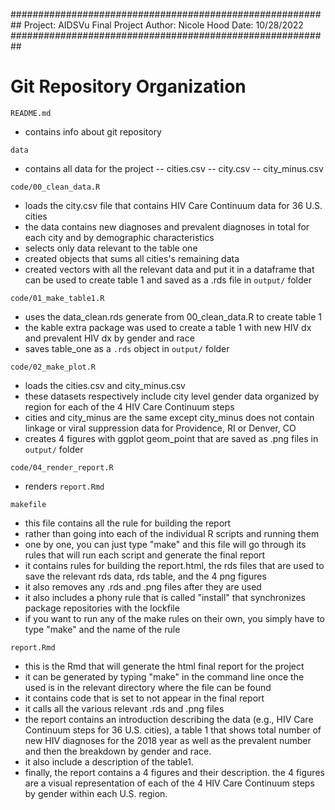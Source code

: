 ##########################################################
Project: AIDSVu Final Project
Author: Nicole Hood
Date: 10/28/2022
##########################################################

# Git Repository Organization

`README.md`
- contains info about git repository

`data`
- contains all data for the project
-- cities.csv
-- city.csv
-- city_minus.csv

`code/00_clean_data.R`
- loads the city.csv file that contains HIV Care Continuum data for 36 U.S. cities
- the data contains new diagnoses and prevalent diagnoses in total for each city and by demographic characteristics
- selects only data relevant to the table one 
- created objects that sums all cities's remaining data
- created vectors with all the relevant data and put it in a dataframe that can 
  be used to create table 1 and saved as a .rds file in `output/` folder

`code/01_make_table1.R`
- uses the data_clean.rds generate from 00_clean_data.R to create table 1
- the kable extra package was used to create a table 1 with new HIV dx
  and prevalent HIV dx by gender and race
- saves table_one as a `.rds` object in `output/` folder

`code/02_make_plot.R`
- loads the cities.csv and city_minus.csv
- these datasets respectively include city level gender data organized by region
  for each of the 4 HIV Care Continuum steps
- cities and city_minus are the same except city_minus does not contain
  linkage or viral suppression data for Providence, RI or Denver, CO
- creates 4 figures with ggplot geom_point that are saved as .png files 
  in `output/` folder

`code/04_render_report.R`
- renders `report.Rmd`

`makefile`
- this file contains all the rule for building the report
- rather than going into each of the individual R scripts and running them 
- one by one, you can just type "make" and this file will go through its
  rules that will run each script and generate the final report
- it contains rules for building the report.html, the rds files that 
  are used to save the relevant rds data, rds table, and the 4 png figures
- it also removes any .rds and .png files after they are used
- it also includes a phony rule that is called "install" that synchronizes package repositories with the lockfile
- if you want to run any of the make rules on their own, you simply have to type "make" and the name of the rule

`report.Rmd`
- this is the Rmd that will generate the html final report for the project
- it can be generated by typing "make" in the command line once the used
  is in the relevant directory where the file can be found
- it contains code that is set to not appear in the final report
- it calls all the various relevant .rds and .png files 
- the report contains an introduction describing the data (e.g., HIV Care Continuum
   steps for 36 U.S. cities), a table 1 that shows total number of new HIV diagnoses
   for the 2018 year as well as the prevalent number and then the breakdown by gender and race.
- it also include a description of the table1.
- finally, the report contains a 4 figures and their description. the 4 figures
  are a visual representation of each of the 4 HIV Care Continuum steps by gender 
  within each U.S. region.






